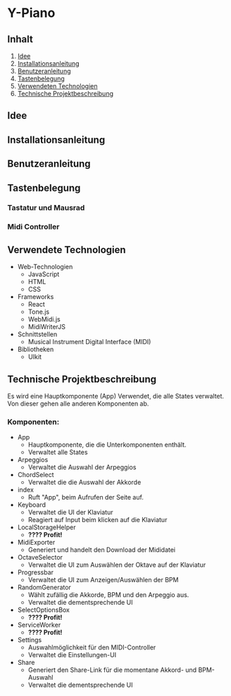 #  Y-Piano

## Inhalt
1. [Idee](#idee)
2. [Installationsanleitung](#installationsanleitung)
3. [Benutzeranleitung](#benutzeranleitung)
4. [Tastenbelegung ](#tastenbelegung )
5. [Verwendeten Technologien](#verwendete-technologien)
6. [Technische Projektbeschreibung](#technische-projektbeschreibung)
## Idee
## Installationsanleitung
## Benutzeranleitung
## Tastenbelegung 
### Tastatur und Mausrad
### Midi Controller
## Verwendete Technologien
- Web-Technologien
	 - JavaScript
	 - HTML
	 - CSS
 - Frameworks
	 - React
	 - Tone.js
	 - WebMidi.js
	 - MidiWriterJS
 - Schnittstellen
	 - Musical Instrument Digital Interface (MIDI)
 - Bibliotheken
	 - UIkit

## Technische Projektbeschreibung
Es wird eine Hauptkomponente (App) Verwendet, die alle States verwaltet. Von dieser gehen alle anderen Komponenten ab.
### Komponenten:
 - App
	 - Hauptkomponente, die die Unterkomponenten enthält.
	 - Verwaltet alle States
 - Arpeggios
	 - Verwaltet die Auswahl der Arpeggios
 - ChordSelect
	 - Verwaltet die die Auswahl der Akkorde
 - index
	 - Ruft "App", beim Aufrufen der Seite auf.
 - Keyboard
	 - Verwaltet die UI der Klaviatur
	 - Reagiert auf Input beim klicken auf die Klaviatur
 - LocalStorageHelper
	 - **???? Profit!**
 - MidiExporter
	 - Generiert und handelt den Download der Mididatei
 - OctaveSelector
	 - Verwaltet die UI zum Auswählen der Oktave auf der Klaviatur
 - Progressbar
	 - Verwaltet die UI zum Anzeigen/Auswählen der BPM
 - RandomGenerator
	 - Wählt zufällig die Akkorde, BPM und den Arpeggio aus.
	 - Verwaltet die dementsprechende UI
 - SelectOptionsBox
	 - **???? Profit!**
 - ServiceWorker
	 - **???? Profit!**
 - Settings
	 - Auswahlmöglichkeit für den MIDI-Controller
	 - Verwaltet die Einstellungen-UI 
 - Share
	 - Generiert den Share-Link für die momentane Akkord- und BPM-Auswahl
	 - Verwaltet die dementsprechende UI

